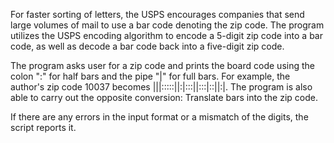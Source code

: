 For faster sorting of letters, the USPS encourages companies that send large volumes of mail to use a bar code denoting the zip code.  The program utilizes the USPS encoding algorithm to encode a 5-digit zip code into a bar code, as well as decode a bar code back into a five-digit zip code.

The program asks user for a zip code and prints the board code using the colon ":" for half bars and the pipe "|" for full bars.  For example, the author's zip code 10037 becomes |||:::::||:|:::||:::|::||:|. The program is also able to carry out the opposite conversion: Translate bars into the zip code.  

If there are any errors in the input format or a mismatch of the digits, the script reports it.


